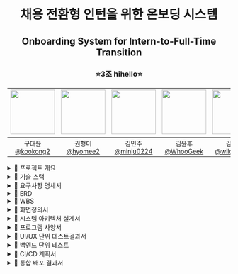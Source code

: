 <h1 align="center">채용 전환형 인턴을 위한 온보딩 시스템</h1>
<h2 align="center">Onboarding System for Intern-to-Full-Time Transition</h2>
<h3 align="center">⭐3조 hihello⭐</h3>
<div align="center">

| <img src="https://avatars.githubusercontent.com/u/128581270?v=4" width="100" height="100"/> | <img src="https://avatars.githubusercontent.com/u/92318119?v=4" width="100" height="100"/> | <img src="https://avatars.githubusercontent.com/u/136975414?v=4" width="100" height="100"/> | <img src="https://avatars.githubusercontent.com/u/74580387?v=4" width="100" height="100"/> | <img src="https://avatars.githubusercontent.com/u/108400640?v=4" width="100" height="100"/> |
|:-------------------------------------------------------------------------------------------:|:------------------------------------------------------------------------------------------:|:------------------------------------------------------------------------------------------:|:-------------------------------------------------------------------------------------------:|:--------------------------------------------------------------------------------------:|
|             구대윤<br>[@kookong2](https://github.com/kookong2)                               |                              권형미<br>[@hyomee2](https://github.com/hyomee2)               |                     김민주<br>[@minju0224](https://github.com/minju0224)                      |                       김윤후<br>[@WhooGeek](https://github.com/WhooGeek)                       |                          김태영<br>[@wildcat222](https://github.com/wildcat222)                     |
</div>


<details markdown="1">
  <summary>🎯 프로젝트 개요</summary>
  <div>
    <div>
    <br>

>[프로젝트 기획서](https://docs.google.com/document/d/10-rBIVVxRV5bcQZF-zKqIN9KAENM4mPXSNmPdMm0b8U/edit?tab=t.0)
    </div>
  </div>
</details>
<details markdown="2">
  <summary>🎯 기술 스택</summary>
  <div>
    <h4 align="center">프로젝트</h4>
    <div style="display: flex; flex-wrap: wrap; justify-content: center; gap: 20px;">
        <div style="text-align: center;">
            <img src="https://skillicons.dev/icons?i=git" alt="Git" width="50">
            <p>Git</p>
        </div>
        <div style="text-align: center;">
            <img src="https://skillicons.dev/icons?i=github" alt="GitHub" width="50">
            <p>GitHub</p>
        </div>
        <div style="text-align: center;">
            <img src="https://skillicons.dev/icons?i=figma" alt="Figma" width="50">
            <p>Figma</p>
        </div>
        <div style="text-align: center;">
            <img src="https://skillicons.dev/icons?i=idea" alt="IntelliJ IDEA" width="50">
            <p>IntelliJ IDEA</p>
        </div>
        <div style="text-align: center;">
            <img src="https://skillicons.dev/icons?i=vscode" alt="vscode" width="50">
            <p>vscode</p>
        </div>
    </div>
    <h4 align="center">프론트엔드</h4>
    <div style="display: flex; flex-wrap: wrap; justify-content: center; gap: 20px;">
        <div style="text-align: center;">
            <img src="https://skillicons.dev/icons?i=html" alt="HTML" width="50">
            <p>HTML</p>
        </div>
        <div style="text-align: center;">
            <img src="https://skillicons.dev/icons?i=css" alt="CSS" width="50">
            <p>CSS</p>
        </div>
        <div style="text-align: center;">
            <img src="https://skillicons.dev/icons?i=javascript" alt="JavaScript" width="50">
            <p>JavaScript</p>
        </div>
        <div style="text-align: center;">
            <img src="https://skillicons.dev/icons?i=vue" alt="Vue.js" width="50">
            <p>Vue.js</p>
        </div>
    </div>
    <h4 align="center">백엔드</h4>
    <div style="display: flex; flex-wrap: wrap; justify-content: center; gap: 20px;">
        <div style="text-align: center;">
            <img src="https://skillicons.dev/icons?i=java" alt="Java" width="50">
            <p>Java</p>
        </div>
        <div style="text-align: center;">
            <img src="https://skillicons.dev/icons?i=spring" alt="Spring" width="50">
            <p>Spring</p>
        </div>
        <div style="text-align: center;">
            <img src="https://skillicons.dev/icons?i=gradle" alt="Gradle" width="50">
            <p>Gradle</p>
        </div>
        <div style="text-align: center;">
            <img src="https://skillicons.dev/icons?i=kafka" alt="Kafka" width="50">
            <p>Kafka</p>
        </div>
        <div style="text-align: center;">
            <img src="https://skillicons.dev/icons?i=py" alt="python" width="50">
            <p>Python</p>
        </div>
        <div style="text-align: center;">
            <img src="https://skillicons.dev/icons?i=fastapi" alt="FastAPI" width="50">
            <p>FastAPI</p>
        </div>
        <div style="text-align: center;">
            <img src="icon/elasticSearch.png" alt="ElasticSearch" width="50" height="50" style="border-radius: 10px;">
            <p>ElasticSearch</p>
        </div>
        <div style="text-align: center;">
            <img src="icon/mariaDB.png" alt="MariaDB" width="50" height="50" style="border-radius: 10px;">
            <p>MariaDB</p>
        </div>
        <div style="text-align: center;">
            <img src="https://skillicons.dev/icons?i=mongodb" alt="MongoDB" width="50">
            <p>MongoDB</p>
        </div>
    </div>
    <h4 align="center">클라우드</h4>
    <div style="display: flex; flex-wrap: wrap; justify-content: center; gap: 20px;">
        <div style="text-align: center;">
            <img src="icon/cloudWatch.png" alt="CloudWatch" width="50" height="50" style="border-radius: 10px;">
            <p>CloudWatch</p>
        </div>
        <div style="text-align: center;">
            <img src="icon/RDS.png" alt="RDS" width="50" height="50" style="border-radius: 10px;">
            <p>RDS</p>
        </div>
        <div style="text-align: center;">
            <img src="icon/s3.jpeg" alt="S3" width="50" height="50" style="border-radius: 10px;">
            <p>S3</p>
        </div>
        <div style="text-align: center;">
            <img src="icon/ec2.png" alt="EC2" width="50" height="50" style="border-radius: 10px;">
            <p>EC2</p>
        </div>
        <div style="text-align: center;">
            <img src="icon/lambda.png" alt="Lambda" width="50" height="50" style="border-radius: 10px;">
            <p>Lambda</p>
        </div>
    </div>
    <h4 align="center">인프라</h4>
    <div style="display: flex; flex-wrap: wrap; justify-content: center; gap: 20px;">
        <div style="text-align: center;">
            <img src="https://skillicons.dev/icons?i=githubactions" alt="GitHub Actions" width="50">
            <p>GitHub Actions</p>
        </div>
        <div style="text-align: center;">
            <img src="https://skillicons.dev/icons?i=nginx" alt="Nginx" width="50">
            <p>Nginx</p>
        </div>
        <div style="text-align: center;">
            <img src="icon/ElasticBeanstalk.png" alt="ElasticBeanstalk" width="50" height="50" style="border-radius: 10px;">
            <p>ElasticBeanstalk</p>
        </div>
    </div>
  </div>
</details>


<details markdown="2">
  <summary>🎯 요구사항 명세서</summary>
  <div>
  <br>

  >[요구사항 명세서 링크](https://docs.google.com/spreadsheets/d/1F-cg6s2nEanYSHGntDhI2j4zHp84mA0LCy3uGkZ1FhE/edit?usp=sharing)

  </div>
</details>
<div>

<details markdown="2">
  <summary>🎯 ERD</summary>
  <div>
  <br>

  >[ERD](https://www.erdcloud.com/d/yCNxCAcuq7CCDuz8a)

  </div>
</details>
<div>

<details markdown="2">
  <summary>🎯 WBS</summary>
  <div>
  <br>

>[WBS](https://docs.google.com/spreadsheets/d/1F-cg6s2nEanYSHGntDhI2j4zHp84mA0LCy3uGkZ1FhE/edit?usp=sharing)

  </div>
</details>
<div>

<details markdown="2">
  <summary>🎯 화면정의서</summary>
  <div>
  <br>

>[화면정의서](https://docs.google.com/spreadsheets/d/1F-cg6s2nEanYSHGntDhI2j4zHp84mA0LCy3uGkZ1FhE/edit?gid=1147583410#gid=1147583410)

  </div>
</details>
<div>

<details markdown="2">
  <summary>🎯 시스템 아키텍처 설계서</summary>
  <div>
    
![시스템 아키텍처](https://github.com/user-attachments/assets/78162094-d073-46af-8f0c-7ea3a8f69440)

  </div>
</details>
<div>

<details markdown="2">
  <summary>🎯 프로그램 사양서</summary>
  <div>
    
>[프로젝트 사양서](https://docs.google.com/document/d/10-rBIVVxRV5bcQZF-zKqIN9KAENM4mPXSNmPdMm0b8U/edit?tab=t.0)

  </div>
</details>
<div>

<div>
<details markdown="2">
  <summary>🎯 UI/UX 단위 테스트결과서</summary>
  <div>
    <ul>

  <details>
  <summary>담당자 - 회원 </summary>
  로그인

  ![설명 텍스트](./gif/login.gif)

  사원 추가
  ![설명 텍스트](./gif/User2.gif)

  사원 수정
  ![설명 텍스트](./gif/User1.gif)

  사원 삭제
  ![설명 텍스트](./gif/UserDelete.gif)

  비밀번호 변경
  ![설명 텍스트](./gif/password.gif)

  </details>
  <details>
  <summary>담당자 - 멘토/멘티</summary>

  멘토 멘티 매칭
  ![설명 텍스트](./gif/mentormatching.gif)

  </details>
  <details>
  <summary>담당자 - 퀴즈</summary>

  퀴즈 등록
  ![설명 텍스트](./gif/q-insert.gif)

  퀴즈 수정
  ![설명 텍스트](./gif/q-update.gif)

  </details>
  <details>
  <summary>담당자 - 평가지표</summary>

  공통 평가 지표 조회 + 등록
  ![설명 텍스트](./gif/common1.gif)

  공통 평가 지표 삭제
  
  </details>
  <details>
  <summary>담당자 - 동료 평가 지표</summary>

  동료 평가 지표 조회 + 추가
  ![설명 텍스트](./gif/common2.gif)

  동료 평가 지표 삭제
  ![설명 텍스트](./gif/common3.gif)

  </details>

  <details>
  <summary>담당자 - 평가 조회</summary>

  평가된 과제 조회
  ![설명 텍스트](./gif/task-select.gif)

  최종 평가 조회회
  ![설명 텍스트](./gif/finaleval.gif)
  
  </details>

  <details>
  <summary>담당자 - 온보딩</summary>

  온보딩 등록
  ![설명 텍스트](./gif/onboarding.gif)

  온보딩 순서 편집
  ![설명 텍스트](./gif/onboradingList.gif)

  멘티 그룹 생성
  ![설명 텍스트](./gif/mentee_group_insert.gif)

  </details>

  <details>
  <summary>담당자 - 멘토링 계획서</summary>

  멘토링 계획서 등록
  ![설명 텍스트](./gif/planinsert.gif)

  멘토링 계획서 조회
  ![설명 텍스트](./gif/mentoring-plan.gif)

  멘토링 계획서 상세조회
  ![설명 텍스트](./gif/mentoring_plan_detail.gif)

  </details>

  <details>
  <summary>담당자 - 위키</summary>

  위키 삭제
  ![설명 텍스트](./gif/deleteWiki.gif)

  </details>

  <details>
  <summary>멘토 - 온보딩</summary>

  멘토 온보딩 조회
  ![설명 텍스트](./gif/mentor_onborading_show.gif)

  </details>

  <details>
  <summary>멘토 - 과제</summary>

  멘토 그룹 과제 생성
  ![설명 텍스트](./gif/createGroupTask.gif)

  </details>

  <details>
  <summary>멘티 - 온보딩</summary>

  멘티 온보딩 조회
  ![설명 텍스트](./gif/mentee_onborading_show.gif)

  멘티 과제 조회
  ![설명 텍스트](./gif/mentee_task_show.gif)

  멘티 과제 제출
  ![설명 텍스트](./gif/mentee_task_push.gif)

  멘티 퀴즈
  ![설명 텍스트](./gif/mentee_q.gif)

  멘티 회의실 예약 체험
  ![설명 텍스트](./gif/bookRoom.gif)

  멘티 휴가 예약 체험
  ![설명 텍스트](./gif/vacationConfirm.gif)
  </details>

  <details>
  <summary>멘토링 보고서 작성</summary>

  멘티 온보딩 조회
  ![설명 텍스트](./gif/mentoring-report.gif)


  </details>

  <details>
  <summary>멘티 - 채팅</summary>
    
  그룹 채팅
    ![설명 텍스트](./gif/groupChatting.gif)
  </details>

  <details>
  <summary>공통 - 챗봇</summary>
    
  챗봇
    ![설명 텍스트](./gif/chatbot.gif)
  </details>

  <details>
  <summary>공통 - 프로필 조회</summary>
    
  프로필 조회
    ![설명 텍스트](./gif/profileRead.gif)
  </details>

  <details>
  <summary>공통 - 위키</summary>
    
  위키 생성
  ![설명 텍스트](./gif/wikiCreate.gif)
    
  위키 조회/수정 및 히스토리 조회
  ![설명 텍스트](./gif/updateWikiAndReadHistory.gif)
  </details>
<div>
</details>
<details markdown="2">
  <summary>🎯 백엔드 단위 테스트</summary>
  <div>
  <br>

>[백엔드 단위 테스트](https://docs.google.com/spreadsheets/d/1F-cg6s2nEanYSHGntDhI2j4zHp84mA0LCy3uGkZ1FhE/edit?gid=1596520928#gid=1596520928)

  </div>
</details>
<details markdown="1">
  <summary>🚀 CI/CD 계획서</summary>
  <div>
    1. 지속적 통합 (CI)
    - 브랜치 관리:
      개발용 `develop` 브랜치와 배포용 `master` 브랜치를 명확히  구분하여 안정적인 코드 관리를 구현합니다.
    - Workflow 구성:  
      각 브랜치에 대해 별도의 워크플로우 파일 (`develop.yml`, `deploy.yml`)을 작성하여, 브랜치별 CI 작업을 독립적으로 처리합니다.
      
    2. 무중단 배포 (CD)
    - 무중단 배포 환경 구축: 
      AWS Elastic Beanstalk의 오토스케일링, 헬스체크 등 고급 기능을 활용하여 무중단 배포 환경을 설계합니다.
    - 배포 자동화:  
      코드 푸시와 동시에 배포 파이프라인이 작동하도록 설정하여 운영 효율성을 극대화합니다.
  </div>
</details>
<details>
  <summary>🎯 통합 배포 결과서</summary>
<h4>🏹 프론트엔드 배포</h4>
<h4>🏹 백엔드 배포</h4>
</details>
